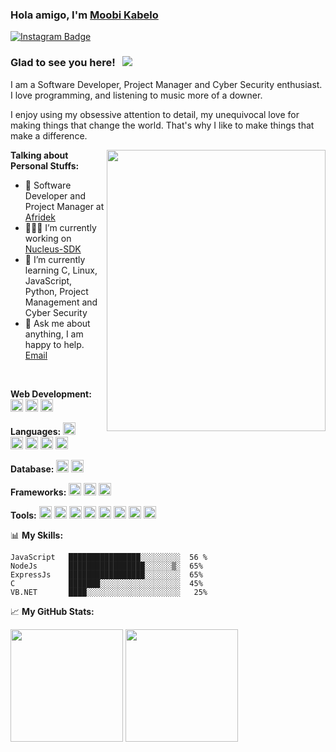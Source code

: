 ### Hola amigo, I'm <a href="https://github.com/d3m0n-533d" target="_blank">Moobi Kabelo</a>

[![Instagram Badge](https://img.shields.io/badge/-Instagram-e4405f?style=flat-square&logo=Instagram&logoColor=white)](https://www.instagram.com/d3m0n-533d/)

### Glad to see you here! &nbsp; ![](https://visitor-badge.glitch.me/badge?page_id=d3m0n-533d.d3m0n-533d)

I am a Software Developer, Project Manager and Cyber Security enthusiast. I love programming, and listening to music more of a downer.

I enjoy using my obsessive attention to detail, my unequivocal love for making things that change the world. That's why I like to make things that make a difference.
 
<p align="center">
<img align="right" alt="" src="https://user-images.githubusercontent.com/80452137/211575083-4aeb8811-2e2a-4f20-a7ac-904a9dc4f80f.gif?raw=true" width="350" height="450" />
</p>

**Talking about Personal Stuffs:**

- 💼 Software Developer and Project Manager at [Afridek](https://afridek.com/)
- 👨🏻‍💻 I’m currently working on [Nucleus-SDK](https://github.com/d3m0n-533d/nucleus-sdk)
- 🚀 I’m currently learning C, Linux, JavaScript, Python, Project Management and Cyber Security
- 💬 Ask me about anything, I am happy to help. [Email](giftmoobi@gmail.com)

</br>

**Web Development:**
<img src="https://cdn.jsdelivr.net/gh/devicons/devicon/icons/html5/html5-plain.svg" width="20" height="20"/>
<img src="https://cdn.jsdelivr.net/gh/devicons/devicon/icons/css3/css3-plain.svg" width="20" height="20"/>
<img src="https://cdn.jsdelivr.net/gh/devicons/devicon/icons/javascript/javascript-original.svg" width="20" height="20"/>

**Languages:** 
<img src="https://cdn.jsdelivr.net/gh/devicons/devicon/icons/cplusplus/cplusplus-original.svg" width="20" height="20"/>          
<img src="https://cdn.jsdelivr.net/gh/devicons/devicon/icons/c/c-line.svg" width="20" height="20"/>
<img src="https://cdn.jsdelivr.net/gh/devicons/devicon/icons/dot-net/dot-net-original.svg"  width="20" height="20"/>
<img src="https://cdn.jsdelivr.net/gh/devicons/devicon/icons/python/python-original.svg" width="20" height="20"/>
<img src="https://cdn.jsdelivr.net/gh/devicons/devicon/icons/java/java-plain.svg" width="20" height="20"/>     

**Database:**
<img src="https://cdn.jsdelivr.net/gh/devicons/devicon/icons/mysql/mysql-original.svg" width="20" height="20"/>
<img src="https://cdn.jsdelivr.net/gh/devicons/devicon/icons/mongodb/mongodb-original-wordmark.svg" width="20" height="20"/>

**Frameworks:**
<img src="https://cdn.jsdelivr.net/gh/devicons/devicon/icons/nodejs/nodejs-original.svg" width="20" height="20"/>
<img src="https://cdn.jsdelivr.net/gh/devicons/devicon/icons/react/react-original.svg" width="20" height="20"/>
<img src="https://cdn.jsdelivr.net/gh/devicons/devicon/icons/express/express-original.svg" width="20" height="20"/>
          
**Tools:**
<img src="https://cdn.jsdelivr.net/gh/devicons/devicon/icons/heroku/heroku-plain.svg" width="20" height="20"/>
<img src="https://cdn.jsdelivr.net/gh/devicons/devicon/icons/googlecloud/googlecloud-original.svg" width="20" height="20"/>
<img src="https://cdn.jsdelivr.net/gh/devicons/devicon/icons/linux/linux-original.svg" width="20" height="20"/>
<img src="https://cdn.jsdelivr.net/gh/devicons/devicon/icons/visualstudio/visualstudio-plain.svg" width="20" height="20"/>
<img src="https://cdn.jsdelivr.net/gh/devicons/devicon/icons/vscode/vscode-original.svg" width="20" height="20"/>
<img src="https://cdn.jsdelivr.net/gh/devicons/devicon/icons/github/github-original.svg" width="20" height="20"/>
<img src="https://cdn.jsdelivr.net/gh/devicons/devicon/icons/git/git-original.svg" width="20" height="20"/>
<img src="https://cdn.jsdelivr.net/gh/devicons/devicon/icons/nginx/nginx-original.svg" width="20" height="20"/>
          
📊 **My Skills:**

```text
JavaScript   ████████████████░░░░░░░░░  56 %
NodeJs       █████████████████░░░░░░▒░  65%
ExpressJs    █████████████████░░░░░░░░  65%
C            ███████░░░░░░░░░░░░░░░░░░  45%
VB.NET       ████░░░░░░░░░░░░░░░░░░░░░   25%
```

📈 **My GitHub Stats:**
<div>
  <img height="180em" src="http://github-profile-summary-cards.vercel.app/api/cards/profile-details?username=d3m0n-533d&theme=default" />
  <img height="180em" src="http://github-profile-summary-cards.vercel.app/api/cards/repos-per-language?username=d3m0n-533d&theme=default"/>
</div>
